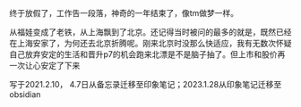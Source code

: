 终于放假了，工作告一段落，神奇的一年结束了，像tm做梦一样。

从福娃变成了老铁，从上海飘到了北京。还记得当时被问的最多的就是，既然已经在上海安家了，为何还去北京折腾呢。刚来北京时没那么快适应，我有无数次怀疑自己放弃安定的生活和晋升p7的机会跑来北漂是不是脑子抽了。但上市和股价再一次让心安定了下来


写于2021.2.10， 4.7日从备忘录迁移至印象笔记；2023.1.28从印象笔记迁移至obsidian